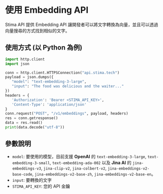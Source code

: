 # 使用 Embedding API

Stima API 提供 Embedding API 讓開發者可以將文字轉換為向量，並且可以透過向量搜尋的方式找到相似的文字。

## 使用方式 (以 Python 為例)

```python
import http.client
import json

conn = http.client.HTTPSConnection("api.stima.tech")
payload = json.dumps({
   "model": "text-embedding-3-large",
   "input": "The food was delicious and the waiter..."
})
headers = {
   'Authorization': 'Bearer <STIMA_API_KEY>',
   'Content-Type': 'application/json'
}
conn.request("POST", "/v1/embeddings", payload, headers)
res = conn.getresponse()
data = res.read()
print(data.decode("utf-8"))
```

## 參數說明

- `model`: 要使用的模型，目前支援 **OpenAI** 的 `text-embedding-3-large`, `text-embedding-3-small`, `text-embedding-ada-002` 以及 **Jina AI** 的 `jina-embeddings-v3`, `jina-clip-v2`, `jina-colbert-v2`, `jina-embeddings-v2-base-code`, `jina-embeddings-v2-base-zh`, `jina-embeddings-v2-base-en`。
- `input`: 要轉換的文字
- `STIMA_API_KEY`: 您的 API 金鑰

